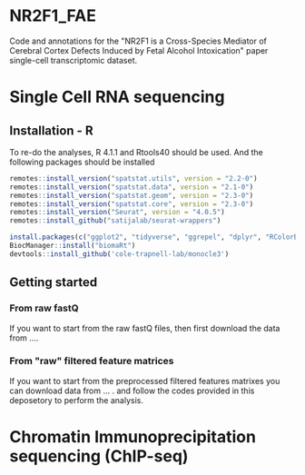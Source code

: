 # NR2F1_FAE
Code and annotations for the "NR2F1 is a Cross-Species Mediator of Cerebral Cortex Defects Induced by Fetal Alcohol Intoxication" paper single-cell transcriptomic dataset. 

# Single Cell RNA sequencing

## Installation - R

To re-do the analyses, R 4.1.1 and Rtools40 should be used. And the following packages should be installed 

```r
remotes::install_version("spatstat.utils", version = "2.2-0")
remotes::install_version("spatstat.data", version = "2.1-0")
remotes::install_version("spatstat.geom", version = "2.3-0")
remotes::install_version("spatstat.core", version = "2.3-0")
remotes::install_version("Seurat", version = "4.0.5")
remotes::install_github("satijalab/seurat-wrappers")

install.packages(c("ggplot2", "tidyverse", "ggrepel", "dplyr", "RColorBrewer", "monocle3"))
BiocManager::install("biomaRt")
devtools::install_github('cole-trapnell-lab/monocle3')
```

## Getting started

### From raw fastQ

If you want to start from the raw fastQ files, then first download the data from .... 

### From "raw" filtered feature matrices

If you want to start from the preprocessed filtered features matrixes you can download data from ... . and follow the codes provided in this deposetory to perform the analysis. 

# Chromatin Immunoprecipitation sequencing (ChIP-seq)
